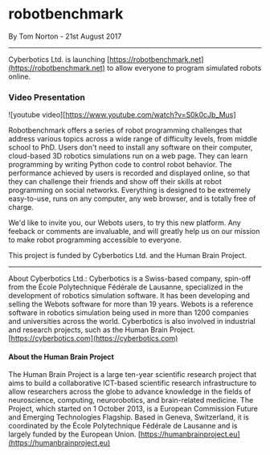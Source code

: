 # robotbenchmark

<p id="publish-data">By Tom Norton - 21st August 2017</p>

---

Cyberbotics Ltd. is launching [https://robotbenchmark.net](https://robotbenchmark.net) to allow everyone to program simulated robots online.

### Video Presentation

![youtube video][https://www.youtube.com/watch?v=S0k0cJb_Mus]

Robotbenchmark offers a series of robot programming challenges that address various topics across a wide range of difficulty levels, from middle school to PhD. Users don't need to install any software on their computer, cloud-based 3D robotics simulations run on a web page. They can learn programming by writing Python code to control robot behavior. The performance achieved by users is recorded and displayed online, so that they can challenge their friends and show off their skills at robot programming on social networks. Everything is designed to be extremely easy-to-use, runs on any computer, any web browser, and is totally free of charge.


We'd like to invite you, our Webots users, to try this new platform. Any feeback or comments are invaluable, and will greatly help us on our mission to make robot programming accessible to everyone.


This project is funded by Cyberbotics Ltd. and the Human Brain Project.

---
About Cyberbotics Ltd.: Cyberbotics is a Swiss-based company, spin-off from the École Polytechnique Fédérale de Lausanne, specialized in the development of robotics simulation software. It has been developing and selling the Webots software for more than 19 years. Webots is a reference software in robotics simulation being used in more than 1200 companies and universities across the world. Cyberbotics is also involved in industrial and research projects, such as the Human Brain Project. [https://cyberbotics.com](https://cyberbotics.com)

#### About the Human Brain Project

The Human Brain Project is a large ten-year scientific research project that aims to build a collaborative ICT-based scientific research infrastructure to allow researchers across the globe to advance knowledge in the fields of neuroscience, computing, neurorobotics, and brain-related medicine. The Project, which started on 1 October 2013, is a European Commission Future and Emerging Technologies Flagship. Based in Geneva, Switzerland, it is coordinated by the École Polytechnique Fédérale de Lausanne and is largely funded by the European Union. [https://humanbrainproject.eu](https://humanbrainproject.eu)
